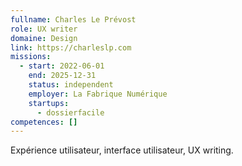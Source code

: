 ```yaml
---
fullname: Charles Le Prévost
role: UX writer
domaine: Design
link: https://charleslp.com
missions:
  - start: 2022-06-01
    end: 2025-12-31
    status: independent
    employer: La Fabrique Numérique
    startups:
      - dossierfacile
competences: []
---
```

Expérience utilisateur, interface utilisateur, UX writing.
